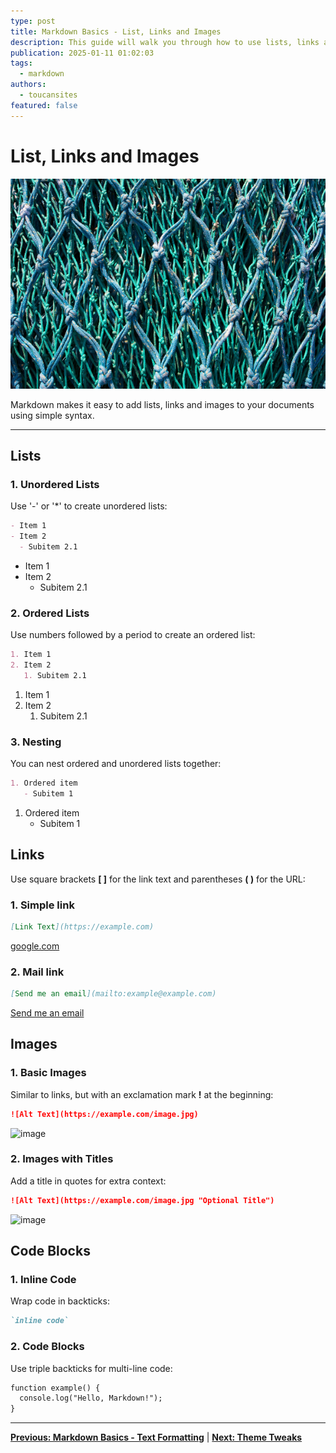 ```yaml
---
type: post
title: Markdown Basics - List, Links and Images
description: This guide will walk you through how to use lists, links and images in Markdown
publication: 2025-01-11 01:02:03
tags:
  - markdown
authors:
  - toucansites
featured: false
---
```


# List, Links and Images

![Cover Image](./assets/cover.jpg)

Markdown makes it easy to add lists, links and images to your documents using simple syntax.

---

## Lists

### 1. Unordered Lists

Use '-' or '*' to create unordered lists:

```markdown
- Item 1
- Item 2
  - Subitem 2.1
```

- Item 1
- Item 2
  - Subitem 2.1

### 2. Ordered Lists

Use numbers followed by a period to create an ordered list:

```markdown
1. Item 1
2. Item 2
   1. Subitem 2.1
```

1. Item 1
2. Item 2
   1. Subitem 2.1

### 3. Nesting

You can nest ordered and unordered lists together:

```markdown
1. Ordered item
   - Subitem 1
```

1. Ordered item
   - Subitem 1

## Links

Use square brackets **[ ]** for the link text and parentheses **( )** for the URL:

### 1. Simple link

```markdown
[Link Text](https://example.com)
```

[google.com](https://google.com)

### 2. Mail link

```markdown
[Send me an email](mailto:example@example.com)
```

[Send me an email](mailto:example@example.com)

## Images

### 1. Basic Images

Similar to links, but with an exclamation mark **!** at the beginning:

```markdown
![Alt Text](https://example.com/image.jpg)
```

![image](https://img.freepik.com/free-photo/transparent-colourful-autumn-leaves_23-2148239694.jpg)

### 2. Images with Titles

Add a title in quotes for extra context:

```markdown
![Alt Text](https://example.com/image.jpg "Optional Title")
```

![image](https://img.freepik.com/free-photo/transparent-colourful-autumn-leaves_23-2148239694.jpg "with title")

## Code Blocks

### 1. Inline Code

Wrap code in backticks:

```markdown
`inline code`
```

### 2. Code Blocks

Use triple backticks for multi-line code:

```markdown
function example() {
  console.log("Hello, Markdown!");
}
```

---

**[Previous: Markdown Basics - Text Formatting](/markdown-basic/)** | **[Next: Theme Tweaks](/theme-tweaks/)**
